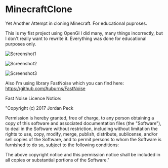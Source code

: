 # MinecraftClone
Yet Another Attempt in cloning Minecraft. For educational puproses.

This is my fist project using OpenGl
I did many, many things incorrectly, but I don't really want to rewrite it.
Everything was done for educational purposes only.

![Screenshot1](https://imgur.com/z1ByWya)

![Screenshot2](https://imgur.com/mg8pcbo)

![Screenshot3](https://imgur.com/7aAbTB9)

Also I'm using library FastNoise which you can find here:
https://github.com/Auburns/FastNoise

Fast Noise Licence Notice:

"Copyright (c) 2017 Jordan Peck

Permission is hereby granted, free of charge, to any person obtaining a copy
of this software and associated documentation files (the "Software"), to deal
in the Software without restriction, including without limitation the rights
to use, copy, modify, merge, publish, distribute, sublicense, and/or sell
copies of the Software, and to permit persons to whom the Software is
furnished to do so, subject to the following conditions:

The above copyright notice and this permission notice shall be included in all
copies or substantial portions of the Software."
